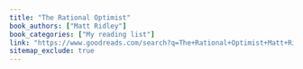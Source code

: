 ```yaml
---
title: "The Rational Optimist"
book_authors: ["Matt Ridley"]
book_categories: ["My reading list"]
link: "https://www.goodreads.com/search?q=The+Rational+Optimist+Matt+Ridley"
sitemap_exclude: true
---
```

